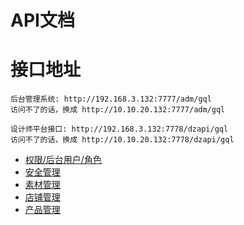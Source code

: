# API文档

# 接口地址

```angular2html
后台管理系统: http://192.168.3.132:7777/adm/gql
访问不了的话，换成 http://10.10.20.132:7777/adm/gql

设计师平台接口: http://192.168.3.132:7778/dzapi/gql
访问不了的话，换成 http://10.10.20.132:7778/dzapi/gql

```

* [权限/后台用户/角色](./sys.md)
* [安全管理](./sec.md)
* [素材管理](./sys.md)
* [店铺管理](./sys.md)
* [产品管理](./sys.md)

